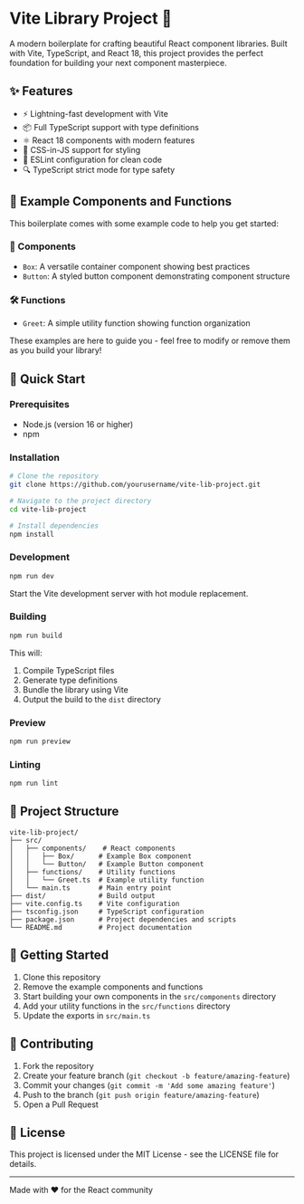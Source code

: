 # Vite Library Project 🚀

A modern boilerplate for crafting beautiful React component libraries. Built with Vite, TypeScript, and React 18, this project provides the perfect foundation for building your next component masterpiece.

## ✨ Features

- ⚡ Lightning-fast development with Vite
- 📦 Full TypeScript support with type definitions
- ⚛️ React 18 components with modern features
- 🎨 CSS-in-JS support for styling
- 📝 ESLint configuration for clean code
- 🔍 TypeScript strict mode for type safety

## 🎯 Example Components and Functions

This boilerplate comes with some example code to help you get started:

### 🎨 Components

- `Box`: A versatile container component showing best practices
- `Button`: A styled button component demonstrating component structure

### 🛠️ Functions

- `Greet`: A simple utility function showing function organization

These examples are here to guide you - feel free to modify or remove them as you build your library!

## 🚀 Quick Start

### Prerequisites

- Node.js (version 16 or higher)
- npm

### Installation

```bash
# Clone the repository
git clone https://github.com/yourusername/vite-lib-project.git

# Navigate to the project directory
cd vite-lib-project

# Install dependencies
npm install
```

### Development

```bash
npm run dev
```

Start the Vite development server with hot module replacement.

### Building

```bash
npm run build
```

This will:

1. Compile TypeScript files
2. Generate type definitions
3. Bundle the library using Vite
4. Output the build to the `dist` directory

### Preview

```bash
npm run preview
```

### Linting

```bash
npm run lint
```

## 📁 Project Structure

```
vite-lib-project/
├── src/
│   ├── components/    # React components
│   │   ├── Box/      # Example Box component
│   │   └── Button/   # Example Button component
│   ├── functions/    # Utility functions
│   │   └── Greet.ts  # Example utility function
│   └── main.ts       # Main entry point
├── dist/             # Build output
├── vite.config.ts    # Vite configuration
├── tsconfig.json     # TypeScript configuration
├── package.json      # Project dependencies and scripts
└── README.md         # Project documentation
```

## 🎨 Getting Started

1. Clone this repository
2. Remove the example components and functions
3. Start building your own components in the `src/components` directory
4. Add your utility functions in the `src/functions` directory
5. Update the exports in `src/main.ts`

## 🤝 Contributing

1. Fork the repository
2. Create your feature branch (`git checkout -b feature/amazing-feature`)
3. Commit your changes (`git commit -m 'Add some amazing feature'`)
4. Push to the branch (`git push origin feature/amazing-feature`)
5. Open a Pull Request

## 📄 License

This project is licensed under the MIT License - see the LICENSE file for details.

---

Made with ❤️ for the React community
